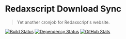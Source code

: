 Redaxscript Download Sync
=========================

> Yet another cronjob for Redaxscript's website.

[![Build Status](https://img.shields.io/travis/redaxmedia/redaxscript-download-sync.svg)](https://travis-ci.org/redaxmedia/redaxscript-download-sync)
[![Dependency Status](https://gemnasium.com/badges/github.com/redaxmedia/redaxscript-download-sync.svg)](https://gemnasium.com/github.com/redaxmedia/redaxscript-download-sync)
[![GitHub Stats](https://img.shields.io/badge/github-stats-ff5500.svg)](http://githubstats.com/redaxmedia/redaxscript-download-sync)
